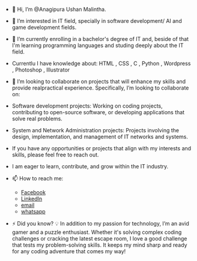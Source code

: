 - 👋 Hi, I’m @Anagipura Ushan Malintha.
 
- 👀 I’m interested in IT field, specially in software development/ AI and game development fields.

- 🌱 I’m currently enrolling in a bachelor's degree of IT and, beside of that I'm learning programming languages and studing deeply about the IT field.
-    Currentlu I have knowledge about: HTML , CSS , C , Python , Wordpress , Photoshop , Illustrator

- 💞️ I’m looking to collaborate on projects that will enhance my skills and provide realpractical experience. Specifically, I’m looking to collaborate on:
-    Software development projects:  Working on coding projects, contributing to open-source software, or developing applications that solve real problems.
-    System and Network Administration projects: Projects involving the design, implementation, and management of IT networks and systems.

-    If you have any opportunities or projects that align with my interests and skills, please feel free to reach out.
-    I am eager to learn, contribute, and grow within the IT industry.
   
- 📫 How to reach me:
  - [Facebook](https://www.facebook.com/Ushan.Malintha)
  - [LinkedIn](https://www.linkedin.com/in/ushan-malintha)
  - [email](ushanmalintha123@gmail.com)
  - [whatsapp](+94766520278)

- ⚡ Did you know? 💡 In addition to my passion for technology, I’m an avid gamer and a puzzle enthusiast. Whether it's solving complex coding challenges or cracking the latest escape room, I love a good challenge that tests my problem-solving skills. It keeps my mind sharp and ready for any coding adventure that comes my way!



<!---
Anagipura/Anagipura is a ✨ special ✨ repository because its `README.md` (this file) appears on your GitHub profile.
You can click the Preview link to take a look at your changes.
--->
